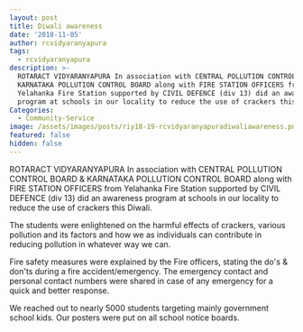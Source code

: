 ```yaml
---
layout: post
title: Diwali awareness
date: '2018-11-05'
author: rcvidyaranyapura
tags:
  - rcvidyaranyapura
description: >-
  ROTARACT VIDYARANYAPURA In association with CENTRAL POLLUTION CONTROL BOARD &
  KARNATAKA POLLUTION CONTROL BOARD along with FIRE STATION OFFICERS from
  Yelahanka Fire Station supported by CIVIL DEFENCE (div 13) did an awareness
  program at schools in our locality to reduce the use of crackers this Diwali.
Categories:
  - Community-Service
image: /assets/images/posts/riy18-19-rcvidyaranyapuradiwaliawareness.png
featured: false
hidden: false
---
```

ROTARACT VIDYARANYAPURA In association with CENTRAL POLLUTION CONTROL BOARD  &  KARNATAKA POLLUTION CONTROL BOARD along with FIRE STATION OFFICERS from Yelahanka Fire Station supported by CIVIL DEFENCE (div 13) did an awareness program at schools in our locality to reduce the use of crackers this Diwali.



The students were enlightened on the harmful effects of crackers, various pollution and its factors and how we as individuals can contribute in reducing  pollution in whatever way we can.



Fire safety measures were explained by the Fire officers, stating the do's & don'ts during a fire accident/emergency. The emergency contact and personal contact numbers were shared in case of any emergency for a quick and better response.



We reached out to nearly 5000 students targeting mainly government school kids. Our posters were put on all school notice boards.
